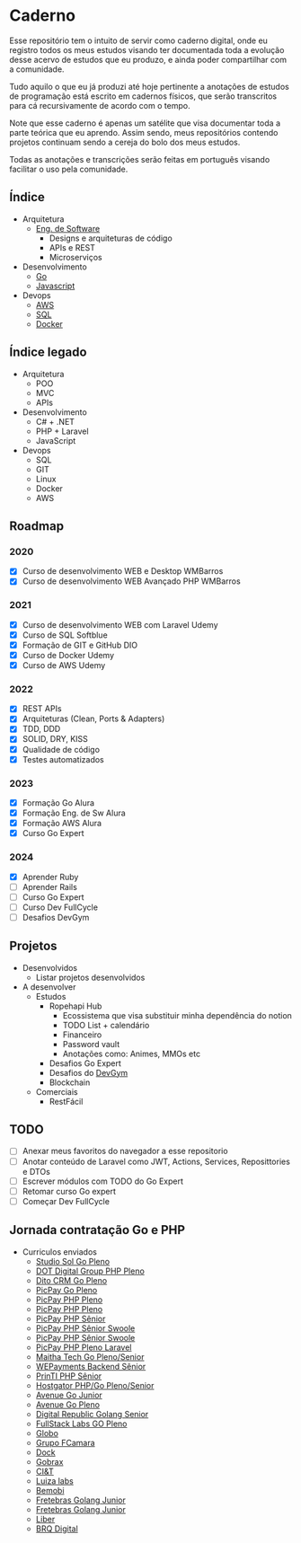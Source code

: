 # **Caderno**
Esse repositório tem o intuito de servir como caderno digital, onde eu registro todos os meus estudos visando ter documentada toda a evolução desse acervo de estudos que eu produzo, e ainda poder compartilhar com a comunidade.

Tudo aquilo o que eu já produzi até hoje pertinente a anotações de estudos de programação está escrito em cadernos físicos, que serão transcritos para cá recursivamente de acordo com o tempo.

Note que esse caderno é apenas um satélite que visa documentar toda a parte teórica que eu aprendo. Assim sendo, meus repositórios contendo projetos continuam sendo a cereja do bolo dos meus estudos.

Todas as anotações e transcrições serão feitas em português visando facilitar o uso pela comunidade.

## **Índice**
- Arquitetura
    - [Eng. de Software](https://github.com/ropehapi/caderno/tree/main/Arquitetura/Eng.%20de%20Software)
        - Designs e arquiteturas de código
        - APIs e REST
        - Microserviços
- Desenvolvimento
    - [Go](https://github.com/ropehapi/caderno/tree/main/Linguagens/Go)
    - [Javascript](https://github.com/ropehapi/caderno/tree/main/Linguagens/Javascript)
- Devops
    - [AWS](https://github.com/ropehapi/caderno/tree/main/Devops/AWS)
    - [SQL](https://github.com/ropehapi/caderno/tree/main/Devops/Database/SQL/)
    - [Docker](https://github.com/ropehapi/caderno/tree/main/Devops/Docker)

## **Índice legado**
- Arquitetura
    - POO
    - MVC
    - APIs
- Desenvolvimento
    - C# + .NET
    - PHP + Laravel
    - JavaScript
- Devops
    - SQL
    - GIT
    - Linux
    - Docker
    - AWS

## **Roadmap**
### **2020**
- [x] Curso de desenvolvimento WEB e Desktop WMBarros
- [x] Curso de desenvolvimento WEB Avançado PHP WMBarros
### **2021**
- [x] Curso de desenvolvimento WEB com Laravel Udemy
- [x] Curso de SQL  Softblue
- [x] Formação de GIT e GitHub DIO
- [x] Curso de Docker Udemy
- [x] Curso de AWS Udemy
### **2022**
- [x] REST APIs
- [x] Arquiteturas (Clean, Ports & Adapters)
- [x] TDD, DDD
- [x] SOLID, DRY, KISS
- [x] Qualidade de código
- [x] Testes automatizados
### **2023**
- [x] Formação Go Alura
- [x] Formação Eng. de Sw Alura 
- [x] Formação AWS Alura
- [x] Curso Go Expert
### **2024**
- [x] Aprender Ruby
- [ ] Aprender Rails
- [ ] Curso Go Expert
- [ ] Curso Dev FullCycle
- [ ] Desafios DevGym

## **Projetos**
- Desenvolvidos
    - Listar projetos desenvolvidos
- A desenvolver
    - Estudos
        - Ropehapi Hub
            - Ecossistema que visa substituir minha dependência do notion
            - TODO List + calendário
            - Financeiro
            - Password vault
            - Anotações como: Animes, MMOs etc
        - Desafios Go Expert
        - Desafios do [DevGym](https://app.devgym.com.br/challenges)
        - Blockchain
    - Comerciais
        - RestFácil

## **TODO**
- [ ] Anexar meus favoritos do navegador a esse repositorio
- [ ] Anotar conteúdo de Laravel como JWT, Actions, Services, Reposittories e DTOs
- [ ] Escrever módulos com TODO do Go Expert
- [ ] Retomar curso Go expert
- [ ] Começar Dev FullCycle

## **Jornada contratação Go e PHP**
- Curriculos enviados
    - [Studio Sol Go Pleno](https://www.linkedin.com/jobs/view/3636382087/)
    - [DOT Digital Group PHP Pleno](https://www.linkedin.com/jobs/view/3745692345/) 
    - [Dito CRM Go Pleno](https://www.linkedin.com/jobs/view/3775807043/)
    - [PicPay Go Pleno](https://www.linkedin.com/jobs/view/3704341215/)
    - [PicPay PHP Pleno](https://www.linkedin.com/jobs/view/3751748232/)
    - [PicPay PHP Pleno](https://www.linkedin.com/jobs/view/3777114176/)
    - [PicPay PHP Sênior](https://www.linkedin.com/jobs/view/3669220450/)
    - [PicPay PHP Sênior Swoole](https://picpay.com/oportunidades-de-emprego-e-carreiras/central-de-vagas/4360671005)
    - [PicPay PHP Sênior Swoole](https://picpay.com/oportunidades-de-emprego-e-carreiras/central-de-vagas/4359390005)
    - [PicPay PHP Pleno Laravel](https://picpay.com/oportunidades-de-emprego-e-carreiras/central-de-vagas/4361681005)
    - [Maitha Tech Go Pleno/Senior](https://www.linkedin.com/jobs/view/3823858294/)
    - [WEPayments Backend Sênior](https://www.linkedin.com/jobs/view/3832489948/)
    - [PrinTI PHP Sênior](https://www.linkedin.com/jobs/view/3836434456/)
    - [Hostgator PHP/Go Pleno/Senior](https://www.linkedin.com/jobs/view/3768272559/)
    - [Avenue Go Junior](https://www.linkedin.com/jobs/view/3737701589/)
    - [Avenue Go Pleno](https://www.linkedin.com/jobs/view/3736976949/)
    - [Digital Republic Golang Senior](https://www.linkedin.com/jobs/view/3777311148/)
    - [FullStack Labs GO Pleno](https://www.linkedin.com/jobs/view/3755911004/)
    - [Globo](https://www.linkedin.com/jobs/view/3321432738/)
    - [Grupo FCamara](https://www.linkedin.com/jobs/view/3689161767/)
    - [Dock](https://www.linkedin.com/jobs/view/3684702841/)
    - [Gobrax](https://www.linkedin.com/jobs/view/3678512029/)
    - [CI&T](https://www.linkedin.com/jobs/view/3689931751/)
    - [Luiza labs](https://www.linkedin.com/jobs/view/3698326787/)
    - [Bemobi](https://www.linkedin.com/jobs/view/3711875924/)
    - [Fretebras Golang Junior](https://www.linkedin.com/jobs/view/3765350726/)
    - [Fretebras Golang Junior](https://www.linkedin.com/jobs/view/3809910888/)
    - [Liber](https://www.linkedin.com/jobs/view/3736499903/)
    - [BRQ Digital](https://www.linkedin.com/jobs/view/3763531091/)
